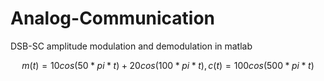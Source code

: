 # Analog-Communication
DSB-SC amplitude modulation and demodulation in matlab
```math
m(t) = 10cos(50*pi*t) + 20cos(100*pi*t), c(t) = 100cos(500*pi*t)
```
